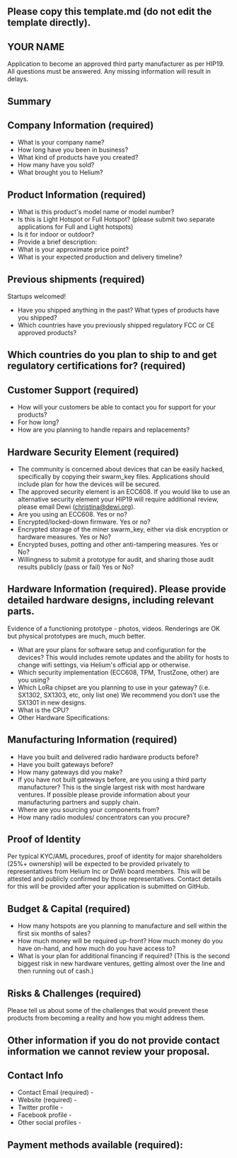 ## Please copy this template.md (do not edit the template directly).

## 

## YOUR NAME

Application to become an approved third party manufacturer as per HIP19. All questions must be answered. Any missing information  will result in delays.

## 

## Summary

## 

## Company Information (required)

- What is your company name?
- How long have you been in business?
- What kind of products have you created?
- How many have you sold?
- What brought you to Helium?

## 

## Product Information (required)

- What is this product's model name or model number?
- Is this is Light Hotspot or Full Hotspot? (please submit two separate applications for Full and Light hotspots)
- Is it for indoor or outdoor?
- Provide a brief description:
- What is your approximate price point?
- What is your expected production and delivery timeline?

## 

## Previous shipments (required)

Startups welcomed!

- Have you shipped anything in the past? What types of products have you shipped?
- Which countries have you previously shipped regulatory FCC or CE approved products?

## 

## Which countries do you plan to ship to and get regulatory certifications for? (required)

## 

## Customer Support (required)

- How will your customers be able to contact you for support for your products?
- For how long?
- How are you planning to handle repairs and replacements?

## 

## Hardware Security Element (required)

- The community is concerned about devices that can be easily hacked,  specifically by copying their swarm_key files. Applications should  include plan for how the devices will be secured.
- The approved security element is an ECC608. If you would like to use an alternative security element your HIP19 will require additional  review, please email Dewi ([christina@dewi.org](mailto:christina@dewi.org)).
- Are you using an ECC608. Yes or no?
- Encrypted/locked-down firmware. Yes or no?
- Encrypted storage of the miner swarm_key, either via disk encryption or hardware measures. Yes or No?
- Encrypted buses, potting and other anti-tampering measures. Yes or No?
- Willingness to submit a prototype for audit, and sharing those audit results publicly (pass or fail) Yes or No?

## 

## Hardware Information (required). Please provide detailed hardware designs, including relevant parts.

Evidence of a functioning prototype - photos, videos. Renderings are OK but physical prototypes are much, much better.

- What are your plans for software setup and configuration for the devices? This would includes remote updates and the ability for hosts to change wifi settings, via Helium's official app or otherwise.
- Which security implementation (ECC608, TPM, TrustZone, other) are you using?
- Which LoRa chipset are you planning to use in your gateway? (i.e. SX1302, SX1303, etc, only list one) We recommend you don't use the SX1301 in new designs.
- What is the CPU?
- Other Hardware Specifications:

## 

## Manufacturing Information (required)

- Have you built and delivered radio hardware products before?
- Have you built gateways before?
- How many gateways did you make?
- If you have not built gateways before, are you using a third party  manufacturer? This is the single largest risk with most hardware  ventures. If possible please provide information about your  manufacturing partners and supply chain.
- Where are you sourcing your components from?
- How many radio modules/ concentrators can you procure?

## 

## Proof of Identity

Per typical KYC/AML procedures, proof of identity for  major shareholders (25%+ ownership) will be expected to be provided  privately to representatives from Helium Inc or DeWi board members. This will be attested and publicly confirmed by those representatives. Contact details for this will be provided after your application is  submitted on GitHub.

## 

## Budget & Capital (required)

- How many hotspots are you planning to manufacture and sell within the first six months of sales?
- How much money will be required up-front? How much money do you have on-hand, and how much do you have access to?
- What is your plan for additional financing if required? (This is the second biggest risk in new hardware ventures, getting almost over the  line and then running out of cash.)

## 

## Risks & Challenges (required)

Please tell us about some of the challenges that would  prevent these products from becoming a reality and how you might address them.

## 

## Other information if you do not provide contact information we cannot review your proposal.

## 

## Contact Info

- Contact Email (required) -
- Website (required) -
- Twitter profile -
- Facebook profile -
- Other social profiles -

## 

## Payment methods available (required):